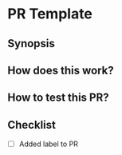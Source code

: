 # PR Template

## Synopsis

## How does this work?

## How to test this PR?

## Checklist

- [ ] Added label to PR
